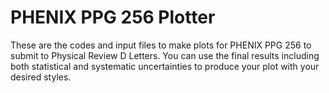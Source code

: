 # PHENIX PPG 256 Plotter

These are the codes and input files to make plots for PHENIX PPG 256 to submit to Physical Review D Letters. You can use the final results including both statistical and systematic uncertainties to produce your plot with your desired styles. 
